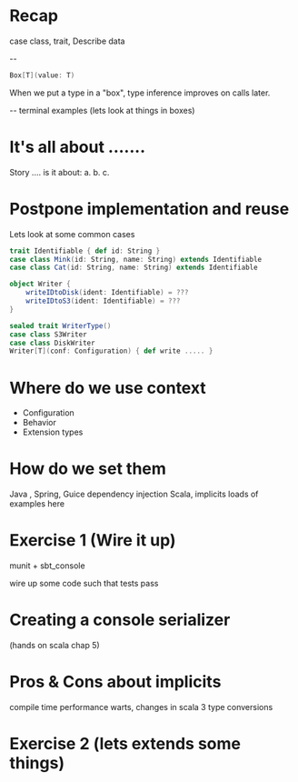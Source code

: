 # Recap
case class, trait, Describe data

--
``` scala
Box[T](value: T)
```
When we put a type in a "box", type inference improves on calls later.

--
terminal examples (lets look at things in boxes)


# It's all about .......

Story ....
is it about:
a.
b.
c.


# Postpone implementation and reuse
Lets look at some common cases
``` scala
trait Identifiable { def id: String }
case class Mink(id: String, name: String) extends Identifiable
case class Cat(id: String, name: String) extends Identifiable
```
``` scala
object Writer {
    writeIDtoDisk(ident: Identifiable) = ???
    writeIDtoS3(ident: Identifiable) = ???
}
```
``` scala
sealed trait WriterType()
case class S3Writer
case class DiskWriter
Writer[T](conf: Configuration) { def write ..... }
```

# Where do we use context
- Configuration
- Behavior
- Extension types

# How do we set them
Java ,  Spring, Guice dependency injection
Scala, implicits
loads of examples here



# Exercise 1 (Wire it up)
munit + sbt_console

wire up some code such that tests pass

# Creating a console serializer 
(hands on scala chap 5)

# Pros & Cons about implicits
compile time
performance
warts, changes in scala 3
type conversions

# Exercise 2 (lets extends some things)
